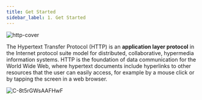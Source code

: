 ```yaml
---
title: Get Started
sidebar_label: 1. Get Started
---
```


<Img src='https://cosmos-x.oss-cn-hangzhou.aliyuncs.com/http-cover.png' alt='http-cover'/>

The Hypertext Transfer Protocol (HTTP) is an **application layer protocol** in the Internet protocol suite model for distributed, collaborative, hypermedia information systems. HTTP is the foundation of data communication for the World Wide Web, where hypertext documents include hyperlinks to other resources that the user can easily access, for example by a mouse click or by tapping the screen in a web browser.

<Img src='https://cosmos-x.oss-cn-hangzhou.aliyuncs.com/C-8t5rGWsAAFHwF.jpeg' alt='C-8t5rGWsAAFHwF'/>
